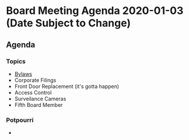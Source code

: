 # Board Meeting Agenda 2020-01-03 (Date Subject to Change)

## Agenda

### Topics

- [Bylaws](https://docs.google.com/document/d/16AyncJX9R3muE_X8XKyOqsnwd17PFqgJtkRWCmN8C2A/edit?usp=sharing)
- Corporate Filings
- Front Door Replacement (it's gotta happen)
- Access Control
- Surveilance Cameras
- Fifth Board Member

### Potpourri
-
